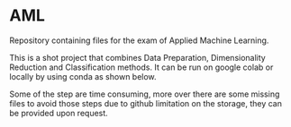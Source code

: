 # AML
Repository containing files for the exam of Applied Machine Learning.

This is a shot project that combines Data Preparation, Dimensionality Reduction and Classification methods.
It can be run on google colab or locally by using conda as shown below.



Some of the step are time consuming, more over there are some missing files to avoid those steps due to github limitation on the storage, they can be provided upon request.

